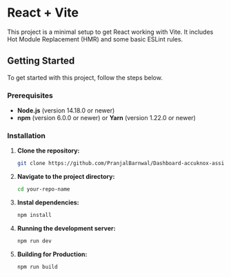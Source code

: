 # React + Vite

This project is a minimal setup to get React working with Vite. It includes Hot Module Replacement (HMR) and some basic ESLint rules.

## Getting Started

To get started with this project, follow the steps below.

### Prerequisites

- **Node.js** (version 14.18.0 or newer)
- **npm** (version 6.0.0 or newer) or **Yarn** (version 1.22.0 or newer)

### Installation

1. **Clone the repository:**

   ```bash
   git clone https://github.com/PranjalBarnwal/Dashboard-accuknox-assignment.git

2. **Navigate to the project directory:**

   ```bash
   cd your-repo-name   

3. **Instal dependencies:**

    ```bash
   npm install    

4. **Running the development server:**

    ```bash
   npm run dev

5. **Building for Production:**   

    ```bash
   npm run build